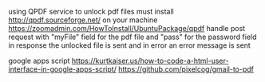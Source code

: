 using QPDF service to unlock pdf files
must install http://qpdf.sourceforge.net/ on your machine
https://zoomadmin.com/HowToInstall/UbuntuPackage/qpdf
handle post request with "myFile" field for the pdf file and "pass" for the password field
in response the unlocked file is sent and in error an error message is sent

google apps script
https://kurtkaiser.us/how-to-code-a-html-user-interface-in-google-apps-script/
https://github.com/pixelcog/gmail-to-pdf
